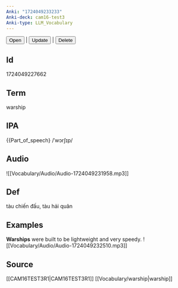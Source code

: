 ```yaml
---
Anki: "1724049233233"
Anki-deck: cam16-test3
Anki-type: LLM_Vocabulary
---
```

<button class="anki-btn-open">Open</button> | <button class="anki-btn-update">Update</button> | <button class="anki-btn-delete">Delete</button>

## Id
1724049227662
## Term
warship
## IPA
{{Part_of_speech} /ˈwɔrʃɪp/
## Audio
 ![[Vocabulary/Audio/Audio-1724049231958.mp3]]
## Def
 tàu chiến đấu, tàu hải quân

## Examples
**Warships** were built to be lightweight and very speedy. 
![[Vocabulary/Audio/Audio-1724049232510.mp3]]
## Source
 [[CAM16TEST3R1|CAM16TEST3R1]] [[Vocabulary/warship|warship]]